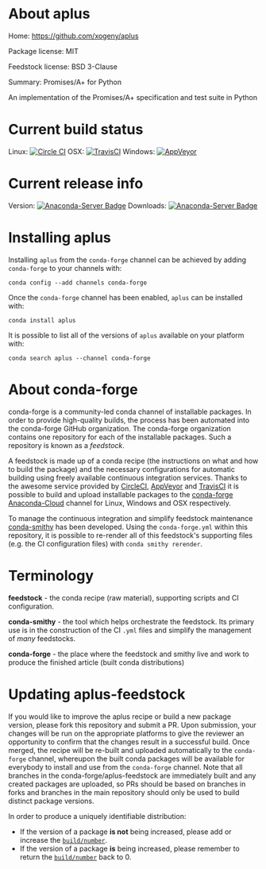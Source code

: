 About aplus
===========

Home: https://github.com/xogeny/aplus

Package license: MIT

Feedstock license: BSD 3-Clause

Summary: Promises/A+ for Python

An implementation of the Promises/A+ specification and test suite in Python


Current build status
====================

Linux: [![Circle CI](https://circleci.com/gh/conda-forge/aplus-feedstock.svg?style=shield)](https://circleci.com/gh/conda-forge/aplus-feedstock)
OSX: [![TravisCI](https://travis-ci.org/conda-forge/aplus-feedstock.svg?branch=master)](https://travis-ci.org/conda-forge/aplus-feedstock)
Windows: [![AppVeyor](https://ci.appveyor.com/api/projects/status/github/conda-forge/aplus-feedstock?svg=True)](https://ci.appveyor.com/project/conda-forge/aplus-feedstock/branch/master)

Current release info
====================
Version: [![Anaconda-Server Badge](https://anaconda.org/conda-forge/aplus/badges/version.svg)](https://anaconda.org/conda-forge/aplus)
Downloads: [![Anaconda-Server Badge](https://anaconda.org/conda-forge/aplus/badges/downloads.svg)](https://anaconda.org/conda-forge/aplus)

Installing aplus
================

Installing `aplus` from the `conda-forge` channel can be achieved by adding `conda-forge` to your channels with:

```
conda config --add channels conda-forge
```

Once the `conda-forge` channel has been enabled, `aplus` can be installed with:

```
conda install aplus
```

It is possible to list all of the versions of `aplus` available on your platform with:

```
conda search aplus --channel conda-forge
```


About conda-forge
=================

conda-forge is a community-led conda channel of installable packages.
In order to provide high-quality builds, the process has been automated into the
conda-forge GitHub organization. The conda-forge organization contains one repository
for each of the installable packages. Such a repository is known as a *feedstock*.

A feedstock is made up of a conda recipe (the instructions on what and how to build
the package) and the necessary configurations for automatic building using freely
available continuous integration services. Thanks to the awesome service provided by
[CircleCI](https://circleci.com/), [AppVeyor](http://www.appveyor.com/)
and [TravisCI](https://travis-ci.org/) it is possible to build and upload installable
packages to the [conda-forge](https://anaconda.org/conda-forge)
[Anaconda-Cloud](http://docs.anaconda.org/) channel for Linux, Windows and OSX respectively.

To manage the continuous integration and simplify feedstock maintenance
[conda-smithy](http://github.com/conda-forge/conda-smithy) has been developed.
Using the ``conda-forge.yml`` within this repository, it is possible to re-render all of
this feedstock's supporting files (e.g. the CI configuration files) with ``conda smithy rerender``.


Terminology
===========

**feedstock** - the conda recipe (raw material), supporting scripts and CI configuration.

**conda-smithy** - the tool which helps orchestrate the feedstock.
                   Its primary use is in the construction of the CI ``.yml`` files
                   and simplify the management of *many* feedstocks.

**conda-forge** - the place where the feedstock and smithy live and work to
                  produce the finished article (built conda distributions)


Updating aplus-feedstock
========================

If you would like to improve the aplus recipe or build a new
package version, please fork this repository and submit a PR. Upon submission,
your changes will be run on the appropriate platforms to give the reviewer an
opportunity to confirm that the changes result in a successful build. Once
merged, the recipe will be re-built and uploaded automatically to the
`conda-forge` channel, whereupon the built conda packages will be available for
everybody to install and use from the `conda-forge` channel.
Note that all branches in the conda-forge/aplus-feedstock are
immediately built and any created packages are uploaded, so PRs should be based
on branches in forks and branches in the main repository should only be used to
build distinct package versions.

In order to produce a uniquely identifiable distribution:
 * If the version of a package **is not** being increased, please add or increase
   the [``build/number``](http://conda.pydata.org/docs/building/meta-yaml.html#build-number-and-string).
 * If the version of a package **is** being increased, please remember to return
   the [``build/number``](http://conda.pydata.org/docs/building/meta-yaml.html#build-number-and-string)
   back to 0.
